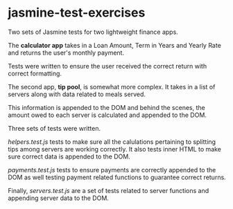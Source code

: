 # jasmine-test-exercises
Two sets of Jasmine tests for two lightweight finance apps. 

The __calculator app__ takes in a Loan Amount, Term in Years and Yearly Rate and returns the user's monthly payment.

Tests were written to ensure the user received the correct return with correct formatting.


The second app, __tip pool__, is somewhat more complex. It takes in a list of servers along with data related to meals served.

This information is appended to the DOM and behind the scenes, the amount owed to each server is calculated and appended to the DOM.

Three sets of tests were written. 

*helpers.test.js* tests to make sure all the calulations pertaining to splitting tips among servers are working correctly. It also tests inner HTML to make sure correct data is appended to the DOM.

*payments.test.js* tests to ensure payments are correctly appended to the DOM as well testing payment related functions to guarantee correct returns.

Finally, *servers.test.js* are a set of tests related to server functions and appending server data to the DOM.
